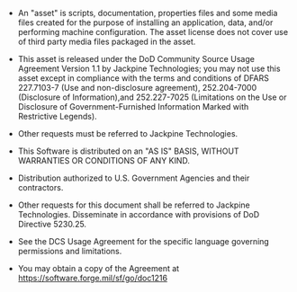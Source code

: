- An "asset" is scripts, documentation, properties files and some media files created for the purpose of installing an application, data, and/or performing machine configuration. The asset license does not cover use of third party media files packaged in the asset.

- This asset is released under the DoD Community Source Usage Agreement Version 1.1 by Jackpine Technologies; you may not use this asset except in compliance with the terms and conditions of DFARS 227.7103-7 (Use and non-disclosure agreement), 252.204-7000 (Disclosure of Information),and 252.227-7025 (Limitations on the Use or Disclosure of Government-Furnished Information Marked with Restrictive Legends).

- Other requests must be referred to Jackpine Technologies.

- This Software is distributed on an "AS IS" BASIS, WITHOUT WARRANTIES OR CONDITIONS OF ANY KIND.

- Distribution authorized to U.S. Government Agencies and their contractors.

- Other requests for this document shall be referred to Jackpine Technologies.  Disseminate in accordance with provisions of DoD Directive 5230.25.

- See the DCS Usage Agreement for the specific language governing permissions and limitations.

- You may obtain a copy of the Agreement at https://software.forge.mil/sf/go/doc1216
